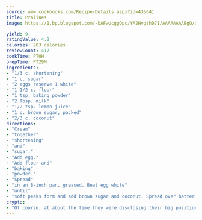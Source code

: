 ```yaml
---
source: www.cookbooks.com/Recipe-Details.aspx?id=435641
title: Pralines
image: https://1.bp.blogspot.com/-bAFwUcggQpc/YA2HvqthD7I/AAAAAAAABgQ/dGGityjUeSk5WIgvhJroHVt7XYoXF2qygCLcBGAsYHQ/s320/10.png

yield: 9
ratingValue: 4.2
calories: 203 calories
reviewCount: 417
cookTime: PT0H
prepTime: PT29M
ingredients:
- "1/3 c. shortening"
- "1 c. sugar"
- "2 eggs reserve 1 white"
- "1 1/2 c. flour"
- "1 tsp. baking powder"
- "2 Tbsp. milk"
- "1/2 tsp. lemon juice"
- "1 c. brown sugar, packed"
- "2/3 c. coconut"
directions:
- "Cream"
- "together"
- "shortening"
- "and"
- "sugar."
- "Add egg."
- "Add flour and"
- "baking"
- "powder."
- "Spread"
- "in an 8-inch pan, greased. Beat egg white"
- "until"
- "soft peaks form and add brown sugar and coconut. Spread over batter and bake at 350u00b0 for 30 minutes."
crypto:
- "Of course, at about the time they were disclosing their big position, Bitcoin started to crash."
---
```

